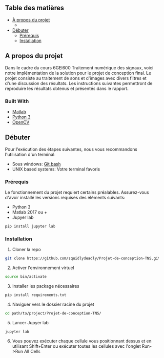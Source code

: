 <!-- TABLE OF CONTENTS -->
## Table des matières

* [À propos du projet](#à-propos-du-projet)
  * [](#built-with)
* [Débuter](#débuter)
  * [Prérequis](#prérequis)
  * [Installation](#installation)



<!-- ABOUT THE PROJECT -->
## A propos du projet

Dans le cadre du cours 6GEI600 Traitement numérique des signaux, voici notre implémentation de la solution pour le projet de conception final. Le projet consiste au traitement de sons et d'images avec divers filtres et d'une discussion des résultats.
Les instructions suivantes permettront de reproduire les résultats obtenus et présentés dans le rapport.

### Built With
* [Matlab](www.mathworks.com)
* [Python 3](www.python.org)
* [OpenCV](www.opencv.org)

<!-- GETTING STARTED -->
## Débuter 

Pour l'exécution des étapes suivantes, nous vous recommandons l'utilisation d'un terminal:
* Sous windows: [Git bash](www.gitforwindows.org)
* UNIX based systems: Votre terminal favoris

### Prérequis 

Le fonctionnement du projet requiert certains préalables. Assurez-vous d'avoir installé les versions requises des éléments suivants:
* Python 3
* Matlab 2017 ou +
* Jupyer lab
```sh
pip install jupyter lab
```

### Installation

1. Cloner la repo 
```sh
git clone https://github.com/squidlydeadly/Projet-de-conception-TNS.git
```
2. Activer l'environnement virtuel
```sh
source bin/activate
```
3. Installer les package nécessaires
```sh
pip install requirements.txt
```
4. Naviguer vers le dossier racine du projet
```sh
cd path/to/project/Projet-de-conception-TNS/
```
5. Lancer Jupyer lab 
```sh
jupyter lab
```
6. Vous pouvez exécuter chaque cellule vous positionnant dessus et en utilisant Shift+Enter ou exécuter toutes les cellules avec l'onglet Run->Run All Cells
